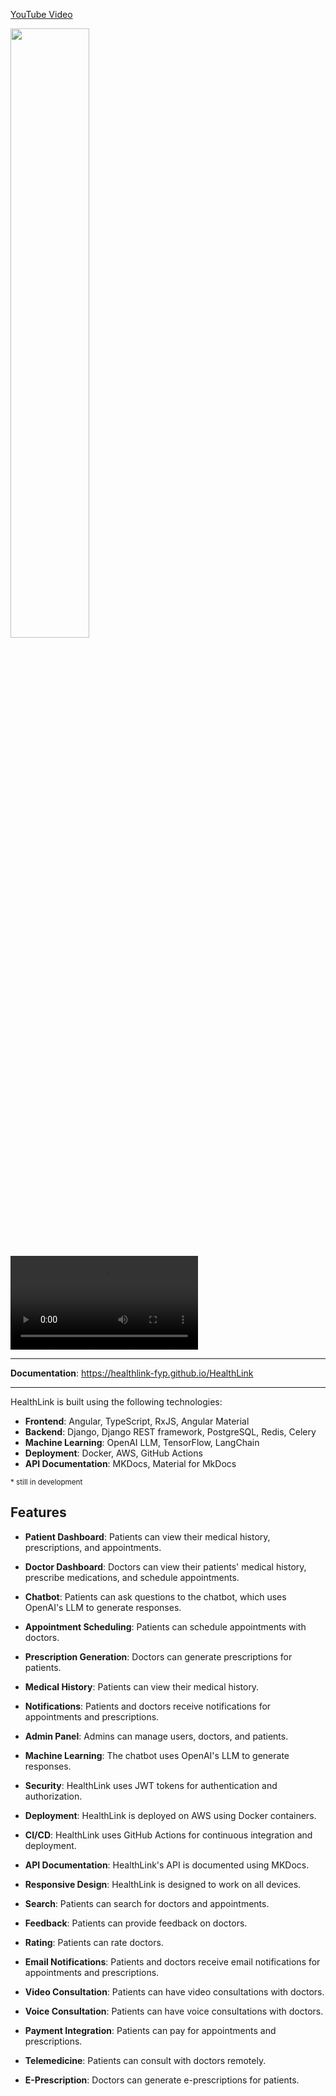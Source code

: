 [YouTube Video](https://streamable.com/qul7a8)

[<img src="https://t4.ftcdn.net/jpg/05/61/21/23/360_F_561212302_6ZqXdzti24zuwMXzlX34uqyjDrnIwa5h.jpg" width="50%">](https://youtu.be/y33IMSOaTU)

<video src="https://cdn-cf-east.streamable.com/video/mp4/qul7a8.mp4?Expires=1718543389112&Key-Pair-Id=APKAIEYUVEN4EVB2OKEQ&Signature=cTBtPBBnOziuCHeF4T9GNgDqLT0Zk-VTFTCJ5SOuSCwUMifj52gzx3K6VqqpCwEcsg7yFryxIGkqgHPXTXBWqFXHqJrMw~EcObCmEB-nxEK6vC6C8rAWXvVJAFzKpNDUE9GU0rZE6b1UV4CRjhHhiUUIBhI1QIpQ31kw8gXyHJ2gQmlIa0jxmFWiBpwG0IryZTEpXNQYx0l6R8ZXd8Nyejdk8oo3dMu43BpYei13PtmA5WJoOyvVfRdn1OBfxZ6-90qgsomrZms3VgF4rQLlaz06IEwxmDikM~PKk5ajZBBduWjxmZ~xxD8ZWUQg9tqqgcJyowoL47O63qkMkYRaPg__"></video>

---

**Documentation**: <a href="https://healthlink-fyp.github.io/HealthLink/" target="_blank">https://healthlink-fyp.github.io/HealthLink</a>

---

HealthLink is built using the following technologies:

* **Frontend**: Angular, TypeScript, RxJS, Angular Material
* **Backend**: Django, Django REST framework, PostgreSQL, Redis, Celery
* **Machine Learning**: OpenAI LLM, TensorFlow, LangChain
* **Deployment**: Docker, AWS, GitHub Actions
* **API Documentation**: MKDocs, Material for MkDocs

<small>* still in development</small>


## Features

* **Patient Dashboard**: Patients can view their medical history, prescriptions, and appointments.

* **Doctor Dashboard**: Doctors can view their patients' medical history, prescribe medications, and schedule appointments.

* **Chatbot**: Patients can ask questions to the chatbot, which uses OpenAI's LLM to generate responses.

* **Appointment Scheduling**: Patients can schedule appointments with doctors.

* **Prescription Generation**: Doctors can generate prescriptions for patients.

* **Medical History**: Patients can view their medical history.

* **Notifications**: Patients and doctors receive notifications for appointments and prescriptions.

* **Admin Panel**: Admins can manage users, doctors, and patients.

* **Machine Learning**: The chatbot uses OpenAI's LLM to generate responses.

* **Security**: HealthLink uses JWT tokens for authentication and authorization.

* **Deployment**: HealthLink is deployed on AWS using Docker containers.

* **CI/CD**: HealthLink uses GitHub Actions for continuous integration and deployment.

* **API Documentation**: HealthLink's API is documented using MKDocs.

* **Responsive Design**: HealthLink is designed to work on all devices.

* **Search**: Patients can search for doctors and appointments.

* **Feedback**: Patients can provide feedback on doctors.

* **Rating**: Patients can rate doctors.

* **Email Notifications**: Patients and doctors receive email notifications for appointments and prescriptions.

* **Video Consultation**: Patients can have video consultations with doctors.

* **Voice Consultation**: Patients can have voice consultations with doctors.

* **Payment Integration**: Patients can pay for appointments and prescriptions.

* **Telemedicine**: Patients can consult with doctors remotely.

* **E-Prescription**: Doctors can generate e-prescriptions for patients.

